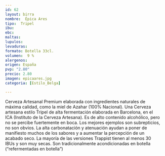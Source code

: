 ```yaml
---
id: 62
layout: birra
nombre:  Épica Ares
tipo:  Tripel
ibu: 
ebc:
maltas: 
lupulos: 
levaduras: 
formato: Botella 33cl.
volumen:  9 %
alergenos: 
origen: España
pvp: "2.80"
precio: 2.80
imagen: epicaares.jpg
categoria: [Estilo_Belga]

---
```

Cerveza Artesanal Premium elaborada con ingredientes naturales de máxima calidad, como la miel de Azahar (100% Nacional). Una Cerveza artesana estilo Tripel de alta fermentación elaborada en Barcelona, en el ICA (Instituto de la Cerveza Artesana). Es de alto contenido alcohólico, pero no se percibe fuertemente en boca. Los mejores ejemplos son subrepticios, no son obvios. La alta carbonatación y atenuación ayudan a poner de manifiesto muchos de los sabores y a aumentar la percepción de un acabado seco. La mayoría de las versiones Trappist tienen al menos 30 IBUs y son muy secas. Son tradicionalmente acondicionadas en botella (“refermentadas en botella”)


